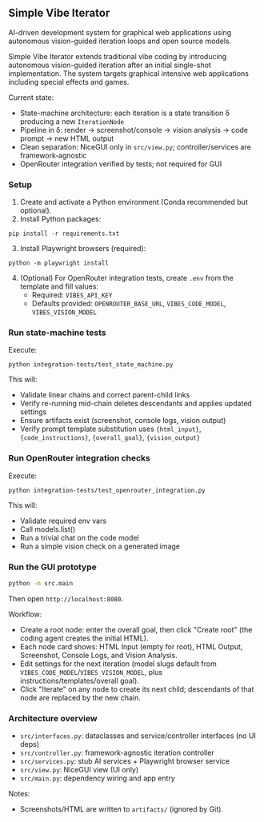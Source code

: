 ## Simple Vibe Iterator

AI-driven development system for graphical web applications using autonomous vision-guided iteration loops and open source models.

Simple Vibe Iterator extends traditional vibe coding by introducing autonomous vision-guided iteration after an initial single-shot implementation. The system targets graphical intensive web applications including special effects and games.

Current state:
- State-machine architecture: each iteration is a state transition δ producing a new `IterationNode`
- Pipeline in δ: render → screenshot/console → vision analysis → code prompt → new HTML output
- Clean separation: NiceGUI only in `src/view.py`; controller/services are framework‑agnostic
- OpenRouter integration verified by tests; not required for GUI


### Setup
1. Create and activate a Python environment (Conda recommended but optional).
2. Install Python packages:
```
pip install -r requirements.txt
```
3. Install Playwright browsers (required):
```
python -m playwright install
```
4. (Optional) For OpenRouter integration tests, create `.env` from the template and fill values:
   - Required: `VIBES_API_KEY`
   - Defaults provided: `OPENROUTER_BASE_URL`, `VIBES_CODE_MODEL`, `VIBES_VISION_MODEL`

### Run state-machine tests
Execute:
```
python integration-tests/test_state_machine.py
```
This will:
- Validate linear chains and correct parent-child links
- Verify re-running mid-chain deletes descendants and applies updated settings
- Ensure artifacts exist (screenshot, console logs, vision output)
- Verify prompt template substitution uses `{html_input}`, `{code_instructions}`, `{overall_goal}`, `{vision_output}`

### Run OpenRouter integration checks
Execute:
```
python integration-tests/test_openrouter_integration.py
```
This will:
- Validate required env vars
- Call models.list()
- Run a trivial chat on the code model
- Run a simple vision check on a generated image

### Run the GUI prototype
```bash
python -m src.main
```
Then open `http://localhost:8080`.

Workflow:
- Create a root node: enter the overall goal, then click "Create root" (the coding agent creates the initial HTML).
- Each node card shows: HTML Input (empty for root), HTML Output, Screenshot, Console Logs, and Vision Analysis.
- Edit settings for the next iteration (model slugs default from `VIBES_CODE_MODEL`/`VIBES_VISION_MODEL`, plus instructions/templates/overall goal).
- Click "Iterate" on any node to create its next child; descendants of that node are replaced by the new chain.

### Architecture overview
- `src/interfaces.py`: dataclasses and service/controller interfaces (no UI deps)
- `src/controller.py`: framework-agnostic iteration controller
- `src/services.py`: stub AI services + Playwright browser service
- `src/view.py`: NiceGUI view (UI only)
- `src/main.py`: dependency wiring and app entry

Notes:
- Screenshots/HTML are written to `artifacts/` (ignored by Git).